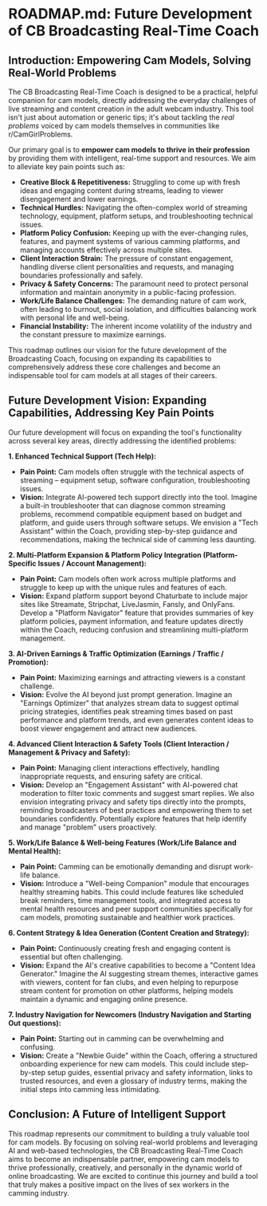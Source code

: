 # ROADMAP.md: Future Development of CB Broadcasting Real-Time Coach

## Introduction: Empowering Cam Models, Solving Real-World Problems

The CB Broadcasting Real-Time Coach is designed to be a practical, helpful companion for cam models, directly addressing the everyday challenges of live streaming and content creation in the adult webcam industry.  This tool isn't just about automation or generic tips; it's about tackling the *real problems* voiced by cam models themselves in communities like r/CamGirlProblems.

Our primary goal is to **empower cam models to thrive in their profession** by providing them with intelligent, real-time support and resources. We aim to alleviate key pain points such as:

*   **Creative Block & Repetitiveness:**  Struggling to come up with fresh ideas and engaging content during streams, leading to viewer disengagement and lower earnings.
*   **Technical Hurdles:**  Navigating the often-complex world of streaming technology, equipment, platform setups, and troubleshooting technical issues.
*   **Platform Policy Confusion:**  Keeping up with the ever-changing rules, features, and payment systems of various camming platforms, and managing accounts effectively across multiple sites.
*   **Client Interaction Strain:**  The pressure of constant engagement, handling diverse client personalities and requests, and managing boundaries professionally and safely.
*   **Privacy & Safety Concerns:**  The paramount need to protect personal information and maintain anonymity in a public-facing profession.
*   **Work/Life Balance Challenges:**  The demanding nature of cam work, often leading to burnout, social isolation, and difficulties balancing work with personal life and well-being.
*   **Financial Instability:**  The inherent income volatility of the industry and the constant pressure to maximize earnings.

This roadmap outlines our vision for the future development of the Broadcasting Coach, focusing on expanding its capabilities to comprehensively address these core challenges and become an indispensable tool for cam models at all stages of their careers.

## Future Development Vision: Expanding Capabilities, Addressing Key Pain Points

Our future development will focus on expanding the tool's functionality across several key areas, directly addressing the identified problems:

**1.  Enhanced Technical Support (Tech Help):**

*   **Pain Point:** Cam models often struggle with the technical aspects of streaming – equipment setup, software configuration, troubleshooting issues.
*   **Vision:** Integrate AI-powered tech support directly into the tool. Imagine a built-in troubleshooter that can diagnose common streaming problems, recommend compatible equipment based on budget and platform, and guide users through software setups.  We envision a "Tech Assistant" within the Coach, providing step-by-step guidance and recommendations, making the technical side of camming less daunting.

**2.  Multi-Platform Expansion & Platform Policy Integration (Platform-Specific Issues / Account Management):**

*   **Pain Point:**  Cam models often work across multiple platforms and struggle to keep up with the unique rules and features of each.
*   **Vision:**  Expand platform support beyond Chaturbate to include major sites like Streamate, Stripchat, LiveJasmin, Fansly, and OnlyFans.  Develop a "Platform Navigator" feature that provides summaries of key platform policies, payment information, and feature updates directly within the Coach, reducing confusion and streamlining multi-platform management.

**3.  AI-Driven Earnings & Traffic Optimization (Earnings / Traffic / Promotion):**

*   **Pain Point:**  Maximizing earnings and attracting viewers is a constant challenge.
*   **Vision:**  Evolve the AI beyond just prompt generation.  Imagine an "Earnings Optimizer" that analyzes stream data to suggest optimal pricing strategies, identifies peak streaming times based on past performance and platform trends, and even generates content ideas to boost viewer engagement and attract new audiences.

**4.  Advanced Client Interaction & Safety Tools (Client Interaction / Management & Privacy and Safety):**

*   **Pain Point:**  Managing client interactions effectively, handling inappropriate requests, and ensuring safety are critical.
*   **Vision:**  Develop an "Engagement Assistant" with AI-powered chat moderation to filter toxic comments and suggest smart replies. We also envision integrating privacy and safety tips directly into the prompts, reminding broadcasters of best practices and empowering them to set boundaries confidently.  Potentially explore features that help identify and manage "problem" users proactively.

**5.  Work/Life Balance & Well-being Features (Work/Life Balance and Mental Health):**

*   **Pain Point:**  Camming can be emotionally demanding and disrupt work-life balance.
*   **Vision:**  Introduce a "Well-being Companion" module that encourages healthy streaming habits. This could include features like scheduled break reminders, time management tools, and integrated access to mental health resources and peer support communities specifically for cam models, promoting sustainable and healthier work practices.

**6.  Content Strategy & Idea Generation (Content Creation and Strategy):**

*   **Pain Point:**  Continuously creating fresh and engaging content is essential but often challenging.
*   **Vision:**  Expand the AI's creative capabilities to become a "Content Idea Generator."  Imagine the AI suggesting stream themes, interactive games with viewers, content for fan clubs, and even helping to repurpose stream content for promotion on other platforms, helping models maintain a dynamic and engaging online presence.

**7.  Industry Navigation for Newcomers (Industry Navigation and Starting Out questions):**

*   **Pain Point:**  Starting out in camming can be overwhelming and confusing.
*   **Vision:**  Create a "Newbie Guide" within the Coach, offering a structured onboarding experience for new cam models. This could include step-by-step setup guides, essential privacy and safety information, links to trusted resources, and even a glossary of industry terms, making the initial steps into camming less intimidating.

## Conclusion: A Future of Intelligent Support

This roadmap represents our commitment to building a truly valuable tool for cam models. By focusing on solving real-world problems and leveraging AI and web-based technologies, the CB Broadcasting Real-Time Coach aims to become an indispensable partner, empowering cam models to thrive professionally, creatively, and personally in the dynamic world of online broadcasting. We are excited to continue this journey and build a tool that truly makes a positive impact on the lives of sex workers in the camming industry.